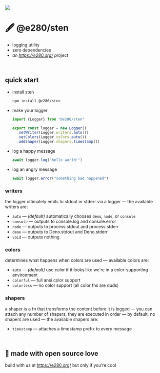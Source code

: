 
![](https://i.imgur.com/TTZbq3k.jpeg)

# 🖋️ @e280/sten
- logging utility
- zero dependencies
- *an https://e280.org/ project*

<br/>

## quick start
- install sten
  ```sh
  npm install @e280/sten
  ```
- make your logger
  ```ts
  import {Logger} from "@e280/sten"

  export const logger = new Logger()
    .setWriter(Logger.writers.auto())
    .setColors(Logger.colors.auto())
    .addShaper(Logger.shapers.timestamp())
  ```
- log a happy message
  ```ts
  await logger.log("hello world!")
  ```
- log an angry message
  ```ts
  await logger.error("something bad happened")
  ```

### writers
the logger ultimately emits to stdout or stderr via a logger — the available writers are:
- `auto` — *(default)* automatically chooses `deno`, `node`, or `console`
- `console` — outputs to console.log and console.error
- `node` — outputs to process.stdout and process.stderr
- `deno` — outputs to Deno.stdout and Deno.stderr
- `void` — outputs nothing

### colors
determines what happens when colors are used — available colors are:
- `auto` — *(default)* use color if it looks like we're in a color-supporting environment
- `colorful` — full ansi color support
- `colorless` — no color support (all color fns are duds)

### shapers
a shaper is a fn that transforms the content before it is logged — you can attach any number of shapers, they are executed in order — by default, no shapers are used — the available shapers are:
- `timestamp` — attaches a timestamp prefix to every message

<br/>

## 💖 made with open source love
build with us at https://e280.org/ but only if you're cool

